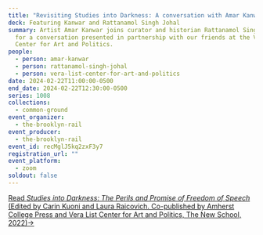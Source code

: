 ```yaml
---
title: "Revisiting Studies into Darkness: A conversation with Amar Kanwar"
deck: Featuring Kanwar and Rattanamol Singh Johal
summary: Artist Amar Kanwar joins curator and historian Rattanamol Singh Johal
  for a conversation presented in partnership with our friends at the Vera List
  Center for Art and Politics.
people:
  - person: amar-kanwar
  - person: rattanamol-singh-johal
  - person: vera-list-center-for-art-and-politics
date: 2024-02-22T11:00:00-0500
end_date: 2024-02-22T12:30:00-0500
series: 1008
collections:
  - common-ground
event_organizer:
  - the-brooklyn-rail
event_producer:
  - the-brooklyn-rail
event_id: recMglJ5kq2zxF3y7
registration_url: ""
event_platform:
  - zoom
soldout: false
---
```

[Read *Studies into Darkness: The Perils and Promise of Freedom of Speech* (Edited by Carin Kuoni and Laura Raicovich. Co-published by Amherst College Press and Vera List Center for Art and Politics, The New School, 2022)→](https://www.veralistcenter.org/publications/studies-into-darkness-the-perils-and-promise-of-freedom-of-speech)